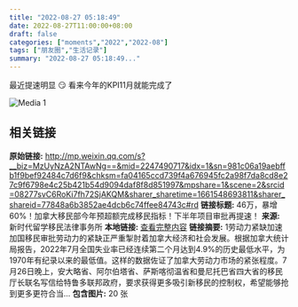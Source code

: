```yaml
---
title: "2022-08-27 05:18:49"
date: 2022-08-27T11:00:00+08:00
draft: false
categories: ["moments","2022","2022-08"]
tags: ["朋友圈","生活记录"]
summary: "2022-08-27 05:18:49..."
---
```


最近提速明显 😏 看来今年的KPI11月就能完成了

![Media 1](/Moments/photos/2022-08-27/202208270518490.jpg)

## 相关链接

**原始链接:** http://mp.weixin.qq.com/s?__biz=MzUyNzA2NTAwNg==&mid=2247490717&idx=1&sn=981c06a19aebffb1f9bef92484c7d6f9&chksm=fa04165ccd739f4a676945fc2a98f7da8cd8e27c9f6798e4c25b421b54d9094daf8f8d851997&mpshare=1&scene=2&srcid=08277svC6RoKi7fh72SjAKQM&sharer_sharetime=1661548693811&sharer_shareid=77848a6b3852ae4dcb6c74ffee84743c#rd
**链接标题:** 46万，暴增60%！加拿大移民部今年预超额完成移民指标！下半年项目审批再提速！
**来源:** 新时代留学移民法律事务所
**本地链接:** [查看完整内容](/link_content/2022/08/2022-08-27-1/link_content/)
**链接摘要:** 1劳动力紧缺加速加国移民审批劳动力的紧缺正严重掣肘着加拿大经济和社会发展。根据加拿大统计局报告，2022年7月全国失业率已经连续第二个月达到4.9%的历史最低水平，为1970年有纪录以来的最低值。这样的数据佐证了加拿大劳动力市场的紧张程度。7月26日晚上，安大略省、阿尔伯塔省、萨斯喀彻温省和曼尼托巴省四大省的移民厅长联名写信给特鲁多联邦政府，要求获得更多吸引新移民的控制权，希望能够抢到更多更符合当...
**包含图片:** 20 张

